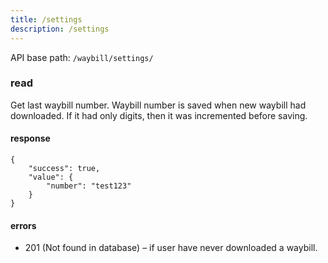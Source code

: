 ```yaml
---
title: /settings
description: /settings
---
```


API base path: `/waybill/settings/`

### read
Get last waybill number. Waybill number is saved when new waybill had downloaded. If it had only digits, then it was incremented before saving.

#### response
```json5
{
    "success": true,
    "value": {
        "number": "test123"
    }
}
```

#### errors
*   201 (Not found in database) – if user have never downloaded a waybill.
